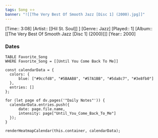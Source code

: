 ```yaml
---
tags: Song ⭐⭐ 
banner: "![[The Very Best Of Smooth Jazz [Disc 1] (2000).jpg]]"
---
```

[Time:: 3:08]
[Artist:: [[Hil St. Soul]] ]
[Genre:: Jazz]
[Played:: 1]
[Album:: [[The Very Best Of Smooth Jazz [Disc 1] (2000)]]]
[Year:: 2000]
### Dates
````dataview
TABLE Favorite_Song
WHERE Favorite_Song = [[Until You Come Back To Me]]
````
  ```dataviewjs
const calendarData = { 
	colors: { 
		blue: ["#9ccfd8", "#5BAAB8", "#57A1BB", "#5da8c7", "#3e8fb0"] 
	}, 
	entries: [] 
}; 

for (let page of dv.pages('"Daily Notes"')) { 
	calendarData.entries.push({ 
		date: page.file.name, 
		intensity: page["Until_You_Come_Back_To_Me"]
	}); 
} 

renderHeatmapCalendar(this.container, calendarData);
```
